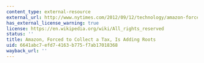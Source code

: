 ```yaml
---
content_type: external-resource
external_url: http://www.nytimes.com/2012/09/12/technology/amazon-forced-to-collect-sales-tax-aims-to-keep-its-competitive-edge.html?_r=0
has_external_license_warning: true
license: https://en.wikipedia.org/wiki/All_rights_reserved
status: ''
title: Amazon, Forced to Collect a Tax, Is Adding Roots
uid: 6641abc7-efd7-4163-b775-f7ab17018368
wayback_url: ''
---
```

